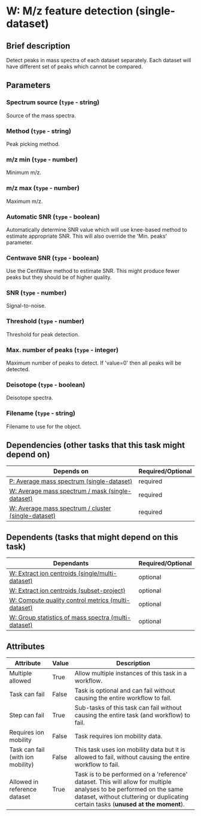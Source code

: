 # W: M/z feature detection (single-dataset)

## Brief description
Detect peaks in mass spectra of each dataset separately. Each dataset will have different set of peaks which cannot be compared.

## Parameters
### **Spectrum source** (`type` - string)

Source of the mass spectra.

### **Method** (`type` - string)

Peak picking method.

### **m/z min** (`type` - number)

Minimum m/z.

### **m/z max** (`type` - number)

Maximum m/z.

### **Automatic SNR** (`type` - boolean)

Automatically determine SNR value which will use knee-based method to estimate appropriate SNR. This will also override the 'Min. peaks' parameter.

### **Centwave SNR** (`type` - boolean)

Use the CentWave method to estimate SNR. This might produce fewer peaks but they should be of higher quality.

### **SNR** (`type` - number)

Signal-to-noise.

### **Threshold** (`type` - number)

Threshold for peak detection.

### **Max. number of peaks** (`type` - integer)

Maximum number of peaks to detect. If 'value=0' then all peaks will be detected.

### **Deisotope** (`type` - boolean)

Deisotope spectra.

### **Filename** (`type` - string)

Filename to use for the object.




## Dependencies (other tasks that this task might depend on)
| Depends on                                                                                | Required/Optional   |
|-------------------------------------------------------------------------------------------|---------------------|
| [P: Average mass spectrum (single-dataset)](pre_average_spectrum.md)                      | required            |
| [W: Average mass spectrum / mask (single-dataset)](wf_mask_spectrum_single.md)            | required            |
| [W: Average mass spectrum / cluster (single-dataset)](wf_unsupervised_spectrum_single.md) | required            |

## Dependents (tasks that might depend on this task)
| Dependants                                                                     | Required/Optional   |
|--------------------------------------------------------------------------------|---------------------|
| [W: Extract ion centroids (single/multi-dataset)](wf_mz_extract_centroids.md)  | optional            |
| [W: Extract ion centroids (subset-project)](wf_mz_extract_centroids_subset.md) | optional            |
| [W: Compute quality control metrics (multi-dataset)](wf_qc_compute.md)         | optional            |
| [W: Group statistics of mass spectra (multi-dataset)](wf_mz_ion_statistics.md) | optional            |

## Attributes
| Attribute                         | Value   | Description                                                                                                                                                                                              |
|-----------------------------------|---------|----------------------------------------------------------------------------------------------------------------------------------------------------------------------------------------------------------|
| Multiple allowed                  | True    | Allow multiple instances of this task in a workflow.                                                                                                                                                     |
| Task can fail                     | False   | Task is optional and can fail without causing the entire workflow to fail.                                                                                                                               |
| Step can fail                     | True    | Sub-tasks of this task can fail without causing the entire task (and workflow) to fail.                                                                                                                  |
| Requires ion mobility             | False   | Task requires ion mobility data.                                                                                                                                                                         |
| Task can fail (with ion mobility) | False   | This task uses ion mobility data but it is allowed to fail, without causing the entire workflow to fail.                                                                                                 |
| Allowed in reference dataset      | True    | Task is to be performed on a 'reference' dataset. This will allow for multiple analyses to be performed on the same dataset, without cluttering or duplicating certain tasks (**unused at the moment**). |